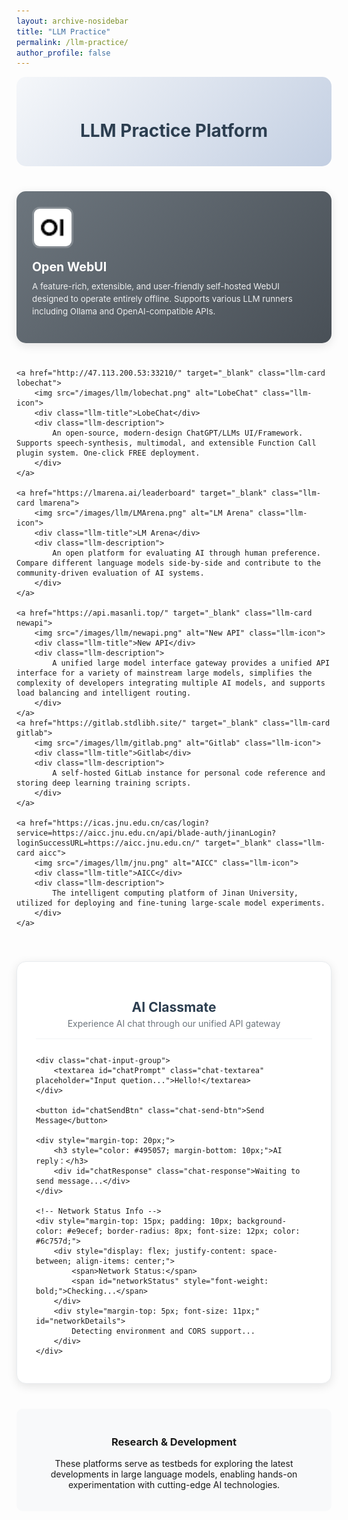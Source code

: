 ```yaml
---
layout: archive-nosidebar
title: "LLM Practice"
permalink: /llm-practice/
author_profile: false
---
```


<style>
.llm-container {
    display: grid;
    grid-template-columns: repeat(auto-fit, minmax(350px, 1fr));
    gap: 25px;
    margin: 30px 0;
}

.llm-card {
    background: linear-gradient(135deg, #667eea 0%, #764ba2 100%);
    border-radius: 15px;
    padding: 25px;
    color: white;
    text-decoration: none;
    transition: all 0.3s ease;
    box-shadow: 0 4px 15px rgba(0,0,0,0.1);
    position: relative;
    overflow: hidden;
}

.llm-card::before {
    content: '';
    position: absolute;
    top: 0;
    left: 0;
    right: 0;
    bottom: 0;
    background: rgba(255,255,255,0.1);
    opacity: 0;
    transition: opacity 0.3s ease;
}

.llm-card:hover {
    transform: translateY(-5px);
    box-shadow: 0 8px 25px rgba(0,0,0,0.2);
    text-decoration: none;
    color: white;
}

.llm-card:hover::before {
    opacity: 1;
}

.llm-icon {
    width: 60px;
    height: 60px;
    border-radius: 12px;
    margin-bottom: 15px;
    border: 3px solid rgba(255,255,255,0.2);
}

.llm-title {
    font-size: 1.4em;
    font-weight: bold;
    margin-bottom: 10px;
    color: white;
}

.llm-description {
    font-size: 0.95em;
    line-height: 1.5;
    margin-bottom: 15px;
    opacity: 0.9;
}

.llm-url {
    font-size: 0.85em;
    opacity: 0.8;
    font-family: monospace;
    background: rgba(255,255,255,0.1);
    padding: 5px 10px;
    border-radius: 5px;
    display: inline-block;
}

.openwebui {
    background: linear-gradient(135deg, #6c757d 0%, #495057 100%);
}

.lobechat {
    background: linear-gradient(135deg, #6c757d 0%, #495057 100%);
}

.lmarena {
    background: linear-gradient(135deg, #6c757d 0%, #495057 100%);
}

.newapi {
    background: linear-gradient(135deg, #6c757d 0%, #495057 100%);
}
.gitlab {
    background: linear-gradient(135deg, #6c757d 0%, #495057 100%);
}

.aicc {
    background: linear-gradient(135deg, #6c757d 0%, #495057 100%);
}

.page-header {
    text-align: center;
    margin-bottom: 40px;
    padding: 30px 0;
    background: linear-gradient(135deg, #f5f7fa 0%, #c3cfe2 100%);
    border-radius: 15px;
}

.page-header h1 {
    color: #2c3e50;
    margin-bottom: 10px;
}

.page-header p {
    color: #7f8c8d;
    font-size: 1.1em;
}

.chat-container {
    background: #ffffff;
    border-radius: 15px;
    padding: 30px;
    margin: 40px 0;
    box-shadow: 0 4px 15px rgba(0,0,0,0.1);
    border: 1px solid #e9ecef;
}

.chat-header {
    text-align: center;
    margin-bottom: 25px;
    padding-bottom: 15px;
    border-bottom: 2px solid #f8f9fa;
}

.chat-header h2 {
    color: #2c3e50;
    margin-bottom: 5px;
    font-size: 1.5em;
}

.chat-header p {
    color: #6c757d;
    margin: 0;
}

.chat-input-group {
    margin-bottom: 20px;
}

.chat-textarea {
    width: 100%;
    min-height: 120px;
    padding: 15px;
    border: 2px solid #e9ecef;
    border-radius: 10px;
    font-size: 14px;
    font-family: -apple-system, BlinkMacSystemFont, 'Segoe UI', Roboto, sans-serif;
    resize: vertical;
    transition: border-color 0.3s ease;
    box-sizing: border-box;
}

.chat-textarea:focus {
    outline: none;
    border-color: #495057;
    box-shadow: 0 0 0 3px rgba(73, 80, 87, 0.1);
}

.chat-send-btn {
    background: linear-gradient(135deg, #6c757d 0%, #495057 100%);
    color: white;
    border: none;
    padding: 12px 30px;
    border-radius: 8px;
    font-size: 14px;
    font-weight: 600;
    cursor: pointer;
    transition: all 0.3s ease;
    display: block;
    margin: 0 auto;
}

.chat-send-btn:hover {
    transform: translateY(-2px);
    box-shadow: 0 4px 12px rgba(73, 80, 87, 0.3);
}

.chat-send-btn:disabled {
    background: #adb5bd;
    cursor: not-allowed;
    transform: none;
    box-shadow: none;
}

.chat-response {
    background: #f8f9fa;
    border: 1px solid #e9ecef;
    border-radius: 10px;
    padding: 20px;
    min-height: 100px;
    font-family: -apple-system, BlinkMacSystemFont, 'Segoe UI', Roboto, sans-serif;
    font-size: 14px;
    line-height: 1.6;
    color: #495057;
    white-space: pre-wrap;
    word-wrap: break-word;
}

.chat-response.loading {
    background: linear-gradient(90deg, #f8f9fa 25%, #e9ecef 50%, #f8f9fa 75%);
    background-size: 200% 100%;
    animation: loading 1.5s infinite;
}

@keyframes loading {
    0% { background-position: 200% 0; }
    100% { background-position: -200% 0; }
}

.chat-response.error {
    background: #f8d7da;
    border-color: #f5c6cb;
    color: #721c24;
}
</style>

<div class="page-header">
    <h1>LLM Practice Platform</h1>

</div>



<div class="llm-container">
    <a href="http://47.113.200.53:33005/" target="_blank" class="llm-card openwebui">
        <img src="/images/llm/openwebui.png" alt="Open WebUI" class="llm-icon">
        <div class="llm-title">Open WebUI</div>
        <div class="llm-description">
            A feature-rich, extensible, and user-friendly self-hosted WebUI designed to operate entirely offline. Supports various LLM runners including Ollama and OpenAI-compatible APIs.
        </div>
    </a>

    <a href="http://47.113.200.53:33210/" target="_blank" class="llm-card lobechat">
        <img src="/images/llm/lobechat.png" alt="LobeChat" class="llm-icon">
        <div class="llm-title">LobeChat</div>
        <div class="llm-description">
            An open-source, modern-design ChatGPT/LLMs UI/Framework. Supports speech-synthesis, multimodal, and extensible Function Call plugin system. One-click FREE deployment.
        </div>
    </a>

    <a href="https://lmarena.ai/leaderboard" target="_blank" class="llm-card lmarena">
        <img src="/images/llm/LMArena.png" alt="LM Arena" class="llm-icon">
        <div class="llm-title">LM Arena</div>
        <div class="llm-description">
            An open platform for evaluating AI through human preference. Compare different language models side-by-side and contribute to the community-driven evaluation of AI systems.
        </div>
    </a>

    <a href="https://api.masanli.top/" target="_blank" class="llm-card newapi">
        <img src="/images/llm/newapi.png" alt="New API" class="llm-icon">
        <div class="llm-title">New API</div>
        <div class="llm-description">
            A unified large model interface gateway provides a unified API interface for a variety of mainstream large models, simplifies the complexity of developers integrating multiple AI models, and supports load balancing and intelligent routing.
        </div>
    </a>
    <a href="https://gitlab.stdlibh.site/" target="_blank" class="llm-card gitlab">
        <img src="/images/llm/gitlab.png" alt="Gitlab" class="llm-icon">
        <div class="llm-title">Gitlab</div>
        <div class="llm-description">
            A self-hosted GitLab instance for personal code reference and storing deep learning training scripts.
        </div>
    </a>

    <a href="https://icas.jnu.edu.cn/cas/login?service=https://aicc.jnu.edu.cn/api/blade-auth/jinanLogin?loginSuccessURL=https://aicc.jnu.edu.cn/" target="_blank" class="llm-card aicc">
        <img src="/images/llm/jnu.png" alt="AICC" class="llm-icon">
        <div class="llm-title">AICC</div>
        <div class="llm-description">
            The intelligent computing platform of Jinan University, utilized for deploying and fine-tuning large-scale model experiments.
        </div>
    </a>
</div>

<!-- AI Chat Interface -->
<div class="chat-container">
    <div class="chat-header">
        <h2>AI Classmate</h2>
        <p>Experience AI chat through our unified API gateway</p>
    </div>
    
    <div class="chat-input-group">
        <textarea id="chatPrompt" class="chat-textarea" placeholder="Input quetion...">Hello!</textarea>
    </div>
    
    <button id="chatSendBtn" class="chat-send-btn">Send Message</button>
    
    <div style="margin-top: 20px;">
        <h3 style="color: #495057; margin-bottom: 10px;">AI reply：</h3>
        <div id="chatResponse" class="chat-response">Waiting to send message...</div>
    </div>
    
    <!-- Network Status Info -->
    <div style="margin-top: 15px; padding: 10px; background-color: #e9ecef; border-radius: 8px; font-size: 12px; color: #6c757d;">
        <div style="display: flex; justify-content: space-between; align-items: center;">
            <span>Network Status:</span>
            <span id="networkStatus" style="font-weight: bold;">Checking...</span>
        </div>
        <div style="margin-top: 5px; font-size: 11px;" id="networkDetails">
            Detecting environment and CORS support...
        </div>
    </div>
    
    
</div>

<!-- 引用外部JavaScript文件以符合GitHub Pages CSP政策 -->
<script src="{{ base_path }}/assets/js/llm-practice.js"></script>

<div style="text-align: center; margin-top: 40px; padding: 20px; background-color: #f8f9fa; border-radius: 10px;">
    <h3>Research & Development</h3>
    <p>These platforms serve as testbeds for exploring the latest developments in large language models, enabling hands-on experimentation with cutting-edge AI technologies.</p>
</div>
